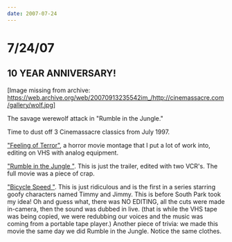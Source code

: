 ```yaml
---
date: 2007-07-24
---
```

# 7/24/07

## 10 YEAR ANNIVERSARY!

[Image missing from archive: https://web.archive.org/web/20070913235542im_/http://cinemassacre.com/gallery/wolf.jpg]

The savage werewolf attack in "Rumble in the Jungle."

Time to dust off 3 Cinemassacre classics from July 1997.

["Feeling of Terror"](https://web.archive.org/web/20070913235542/http://youtube.com/watch?v=akbceHt45Us), a horror movie montage that I put a lot of work into, editing on VHS with analog equipment.

["Rumble in the Jungle "](https://web.archive.org/web/20070913235542/http://youtube.com/watch?v=XhzH6k6B8og). This is just the trailer, edited with two VCR's. The full movie was a piece of crap.

["Bicycle Speed "](https://web.archive.org/web/20070913235542/http://www.youtube.com/watch?v=phDbMl1Q9EU). This is just ridiculous and is the first in a series starring goofy characters named Timmy and Jimmy. This is before South Park took my idea! Oh and guess what, there was NO EDITING, all the cuts were made in-camera, then the sound was dubbed in live. (that is while the VHS tape was being copied, we were redubbing our voices and the music was coming from a portable tape player.) Another piece of trivia: we made this movie the same day we did Rumble in the Jungle. Notice the same clothes.